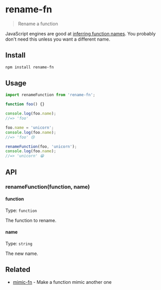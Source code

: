 # rename-fn

> Rename a function

JavaScript engines are good at [inferring function names](http://www.2ality.com/2015/09/function-names-es6.html). You probably don't need this unless you want a different name.

## Install

```sh
npm install rename-fn
```

## Usage

```js
import renameFunction from 'rename-fn';

function foo() {}

console.log(foo.name);
//=> 'foo'

foo.name = 'unicorn';
console.log(foo.name);
//=> 'foo' 😢

renameFunction(foo, 'unicorn');
console.log(foo.name);
//=> 'unicorn' 😁
```

## API

### renameFunction(function, name)

#### function

Type: `function`

The function to rename.

#### name

Type: `string`

The new name.

## Related

- [mimic-fn](https://github.com/sindresorhus/mimic-fn) - Make a function mimic another one
